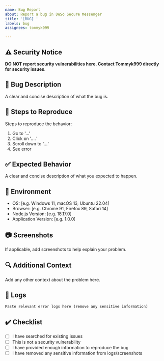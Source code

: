 ```yaml
---
name: Bug Report
about: Report a bug in DeSo Secure Messenger
title: '[BUG] '
labels: bug
assignees: tommyk999

---
```


## ⚠️ Security Notice
**DO NOT report security vulnerabilities here. Contact Tommyk999 directly for security issues.**

## 🐛 Bug Description
A clear and concise description of what the bug is.

## 🔄 Steps to Reproduce
Steps to reproduce the behavior:
1. Go to '...'
2. Click on '....'
3. Scroll down to '....'
4. See error

## ✅ Expected Behavior
A clear and concise description of what you expected to happen.

## 📱 Environment
- OS: [e.g. Windows 11, macOS 13, Ubuntu 22.04]
- Browser: [e.g. Chrome 91, Firefox 89, Safari 14]
- Node.js Version: [e.g. 18.17.0]
- Application Version: [e.g. 1.0.0]

## 📷 Screenshots
If applicable, add screenshots to help explain your problem.

## 🔍 Additional Context
Add any other context about the problem here.

## 📝 Logs
```
Paste relevant error logs here (remove any sensitive information)
```

## ✔️ Checklist
- [ ] I have searched for existing issues
- [ ] This is not a security vulnerability
- [ ] I have provided enough information to reproduce the bug
- [ ] I have removed any sensitive information from logs/screenshots
